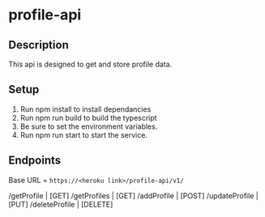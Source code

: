 # profile-api
## Description

This api is designed to get and store profile data.

## Setup

1. Run npm install to install dependancies
2. Run npm run build to build the typescript
3. Be sure to set the environment variables.
4. Run npm run start to start the service. 

## Endpoints

Base URL = ```https://<heroku link>/profile-api/v1/```

 /getProfile | [GET]
 /getProfiles | [GET]
 /addProfile | [POST]
 /updateProfile | [PUT]
 /deleteProfile | [DELETE]

